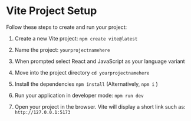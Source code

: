 # Vite Project Setup

Follow these steps to create and run your project:

1. Create a new Vite project:
   `npm create vite@latest`

2. Name the project:
    `yourprojectnamehere`

3. When prompted  select React and JavaScript as your language variant

4. Move into the project directory
    `cd yourprojectnamehere`
5. Install the dependencies 
    `npm install`  (Alternatively, `npm i` )

6. Run your application in developer mode:
    `npm run dev`

7. Open your project in the browser. Vite will display a short link such as:
    `http://127.0.0.1:5173`
    